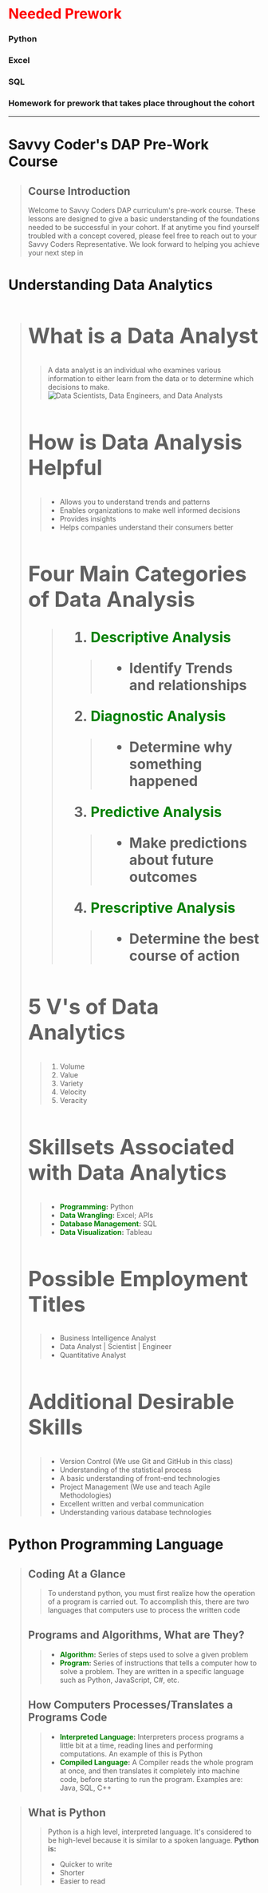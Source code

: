 **<h1><span style="color: red;">Needed Prework</span></h1>**
### Python
### Excel
### SQL
### Homework for prework that takes place throughout the cohort
---
# <h1>Savvy Coder's DAP Pre-Work Course</h1>	

> **<h2>Course Introduction</h2>**
> Welcome to Savvy Coders DAP curriculum's pre-work course. These lessons are designed to give a basic understanding of the foundations needed to be successful in your cohort. If at anytime you find yourself troubled with a concept covered, please feel free to reach out to your Savvy Coders Representative. We look forward to helping you achieve your next step in

<h1>Understanding Data Analytics</h1>

># **<h2>What is a Data Analyst</h2>**
>>  A data analyst is an individual who examines various information to either learn from the data or to determine which decisions to make.
>![Data Scientists, Data Engineers, and Data Analysts](https://github.com/AdamRKlima/TA-Notes-and-Needed-Updates/blob/main/Images/Data-Science-Engineer-Analyst.png?raw=true)
># **<h2>How is Data Analysis Helpful</h2>**
>> - Allows you to understand trends and patterns
>> - Enables organizations to make well informed decisions
>> - Provides insights
>> - Helps companies understand their consumers better
># **<h2>Four Main Categories of Data Analysis**
>>1. **<span style="color: green;">Descriptive Analysis</span>**
>>>- Identify Trends and relationships
>>2. **<span style="color: green;">Diagnostic Analysis</span>**
>>>- Determine why something happened
>>3. **<span style="color: green;">Predictive Analysis</span>**
>>>-  Make predictions about future outcomes
>>4. **<span style="color: green;">Prescriptive Analysis</span>**
>>>- Determine the best course of action
># **<h2>5 V's of Data Analytics</h2>**
>>1. Volume
>>2. Value
>>3. Variety
>>4. Velocity
>>5. Veracity 
><!--Need definitions on how each of these are used-->
># **<h2>Skillsets Associated with Data Analytics</h2>**
>> - **<span style="color: green;">Programming</span>:** Python
>> - **<span style="color: green;">Data Wrangling</span>:** Excel; APIs
>> - **<span style="color: green;">Database Management</span>:** SQL
>> - **<span style="color: green;">Data Visualization</span>:** Tableau
># **<h2>Possible Employment Titles</h2>**
>> - Business Intelligence Analyst
>> - Data Analyst | Scientist | Engineer
>> - Quantitative Analyst
># **<h2>Additional Desirable Skills</h2>**
>> - Version Control (We use Git and GitHub in this class)
>> - Understanding of the statistical process
>> - A basic understanding of front-end technologies
>> - Project Management (We use and teach Agile Methodologies)
>> - Excellent written and verbal communication
>> - Understanding various database technologies

**<h1>Python Programming Language</h1>**
> **<h2>Coding At a Glance</h2>** 
>> To understand python, you must first realize how the operation of a program is carried out. To accomplish this, there are two languages that computers use to process the written code
>
> **<h2>Programs and Algorithms, What are They?</h2>**
>> - **<span style="color: green;">Algorithm</span>:** Series of steps used to solve a given problem
>> - **<span style="color: green;">Program</span>:** Series of instructions that tells a computer how to solve a problem. They are written in a specific language such as Python, JavaScript, C#, etc.
>
> **<h2>How Computers Processes/Translates a Programs Code</h2>**
>> - **<span style="color: green;">Interpreted Language</span>:** Interpreters process programs a little bit at a time, reading lines and performing computations. An example of this is Python
>> - **<span style="color: green;">Compiled Language</span>:** A Compiler reads the whole program at once, and then translates it completely into machine code, before starting to run the program. Examples are: Java, SQL, C++


>
>**<h2>What is Python</h1>**
>> Python is a high level, interpreted language. It's considered to be high-level because it is similar to a spoken language. **Python is:**
>> - Quicker to write
>> - Shorter
>> - Easier to read